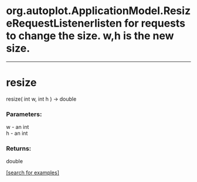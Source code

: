 # org.autoplot.ApplicationModel.ResizeRequestListenerlisten for requests to change the size.  w,h is the new size.
***
<a name="resize"></a>
# resize
resize( int w, int h ) &rarr; double



### Parameters:
w - an int
<br>h - an int

### Returns:
double


<a href="https://github.com/autoplot/dev/search?q=resize&unscoped_q=resize">[search for examples]</a>

